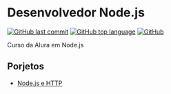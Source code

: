 # Desenvolvedor Node.js



[![GitHub last commit](https://img.shields.io/github/last-commit/google/skia.svg?style=for-the-badge)](https://github.com/andermelo/alura-desenvolvedor-nodejs/) 
[![GitHub top language](https://img.shields.io/github/languages/top/badges/shields.svg?style=for-the-badge)](https://github.com/andermelo/alura-desenvolvedor-nodejs/) [![GitHub](https://img.shields.io/github/license/mashape/apistatus.svg?style=for-the-badge)](https://github.com/andermelo/alura-desenvolvedor-nodejs/) 




Curso da Alura em Node.js

## Porjetos

* [Node.js e HTTP](https://github.com/andermelo/alura-desenvolvedor-nodejs/tree/master/nodejs-e-http/payfast)
